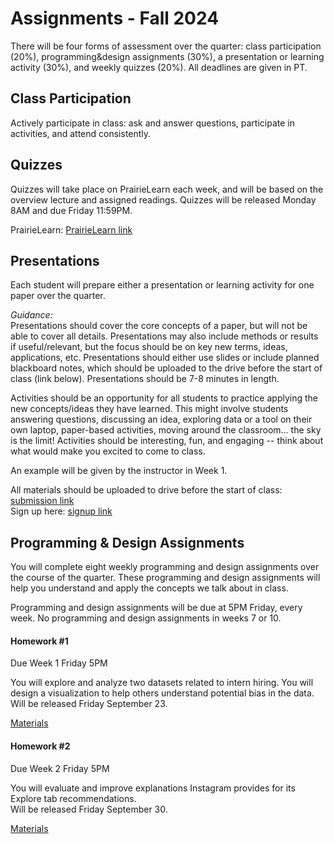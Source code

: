 # Assignments - Fall 2024

There will be four forms of assessment over the quarter: class participation (20%), programming&design assignments (30%), a presentation or learning activity (30%), and weekly quizzes (20%). All deadlines are given in PT.

## Class Participation

Actively participate in class: ask and answer questions, participate in activities, and attend consistently. 

## Quizzes 

Quizzes will take place on PrairieLearn each week, and will be based on the overview lecture and assigned readings. Quizzes will be released Monday 8AM and due Friday 11:59PM.   

PrairieLearn: [PrairieLearn link]()  

## Presentations

Each student will prepare either a presentation or learning activity for one paper over the quarter. 

_Guidance:_  
Presentations should cover the core concepts of a paper, but will not be able to cover all details. Presentations may also include methods or results if useful/relevant, but the focus should be on key new terms, ideas, applications, etc. Presentations should either use slides or include planned blackboard notes, which should be uploaded to the drive before the start of class (link below). Presentations should be 7-8 minutes in length.   

Activities should be an opportunity for all students to practice applying the new concepts/ideas they have learned. This might involve students answering questions, discussing an idea, exploring data or a tool on their own laptop, paper-based activities, moving around the classroom... the sky is the limit! Activities should be interesting, fun, and engaging -- think about what would make you excited to come to class.  

An example will be given by the instructor in Week 1.  

All materials should be uploaded to drive before the start of class: [submission link](https://drive.google.com/drive/folders/1dCDxycqfbXKI5tYDmxAY2ZvtPCMKd1Zm?usp=drive_link)    
Sign up here: [signup link](https://docs.google.com/spreadsheets/d/1lXe3n_sXpLf8oU1nzPsuDv_25Q_7sX5WypQtb_MqvSQ/edit?usp=sharing)    

## Programming & Design Assignments

You will complete eight weekly programming and design assignments over the course of the quarter. These programming and design assignments will help you understand and apply the concepts we talk about in class.  

Programming and design assignments will be due at 5PM Friday, every week. No programming and design assignments in weeks 7 or 10.  

#### Homework #1
Due Week 1 Friday 5PM  

You will explore and analyze two datasets related to intern hiring. You will design a visualization to help others understand potential bias in the data.   
Will be released Friday September 23.  

[Materials](https://github.com/kristenvaccaro/CSE190-HW1)

#### Homework #2
Due Week 2 Friday 5PM

You will evaluate and improve explanations Instagram provides for its Explore tab recommendations.   
Will be released Friday September 30.  

[Materials](https://github.com/kristenvaccaro/CSE190-HW2)

<!--
#### Homework #3
Due Week 3 Friday 5PM  

You will design a bus app that can manage users' expectations about the bus arrival time predictions.   
Will be released Friday October 7.  

[Materials](https://github.com/kristenvaccaro/CSE190-HW3)

#### Homework #4
Due Week 4 Friday 5PM   

You will design interactions to support recourse and contestability for hate speech detection on social media.     

[Materials](https://github.com/kristenvaccaro/CSE190-HW4)  

#### Homework #5
Due Week 5 Friday 5PM   

You will design interactions around voice and image AI-generated content.    
Will be released Friday October 21.  

[Materials](https://github.com/kristenvaccaro/CSE190-HW5-2022) 

#### Homework #6
Due Week 6 Friday 5PM   

You will design interactions around text AI-generated text.    
Will be released Friday October 28.  

[Materials](https://github.com/kristenvaccaro/CSE190-HW6)  

#### No Homework Week 7

#### Homework #8
Due Week 8 Friday 5PM   

You will design systems to address an ethics/social justice issue of your choice.   
Will be released Friday November 11.  

[Materials](https://github.com/kristenvaccaro/CSE190-HW8)

#### Homework #9
Due Week 9 Friday 5PM   

You will consider privacy-utility tradeoffs in the design of ed tech software like Canvas.    
Will be released Friday November 4.

[Materials](https://github.com/kristenvaccaro/CSE190-HW7)  



-->



